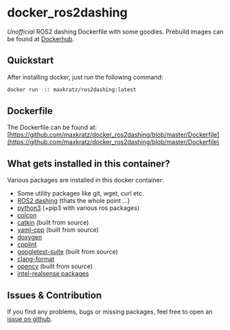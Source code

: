 # docker_ros2dashing

*Unofficial* ROS2 dashing Dockerfile with some goodies.
Prebuild images can be found at [Dockerhub](https://hub.docker.com/r/maxkratz/ros2dashing).

## Quickstart
After installing docker, just run the following command:

```sh
docker run -it maxkratz/ros2dashing:latest
```

## Dockerfile
The Dockerfile can be found at:
[https://github.com/maxkratz/docker_ros2dashing/blob/master/Dockerfile](https://github.com/maxkratz/docker_ros2dashing/blob/master/Dockerfile)

## What gets installed in this container?
Various packages are installed in this docker container:

* Some utility packages like git, wget, curl etc.
* [ROS2 dashing](https://index.ros.org/doc/ros2/Installation/Dashing/) (thats the whole point ...)
* [python3](https://www.python.org/) (+pip3 with various ros packages)
* [colcon](https://colcon.readthedocs.io/en/released/)
* [catkin](https://github.com/ros/catkin) (built from source)
* [yaml-cpp](https://github.com/jbeder/yaml-cpp) (built from source)
* [doxygen](http://http://doxygen.nl/)
* [cpplint](https://github.com/cpplint/cpplint)
* [googletest-suite](https://github.com/google/googletest) (built from source)
* [clang-format](https://clang.llvm.org/docs/ClangFormatStyleOptions.html)
* [opencv](https://opencv.org/) (built from source)
* [intel-realsense packages](https://github.com/intel/ros2_intel_realsense)

## Issues & Contribution
If you find any problems, bugs or missing packages, feel free to open an [issue on github](https://github.com/maxkratz/docker_ros2dashing/issues).

